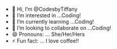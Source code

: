 - 👋 Hi, I’m @CodesbyTiffany
- 👀 I’m interested in ...Coding!
- 🌱 I’m currently learning ...Coding!
- 💞️ I’m looking to collaborate on ...Coding!
- 😄 Pronouns: ... She/Her/Hers
- ⚡ Fun fact: ... I love coffee!!

<!---
CodesbyTiffany/CodesbyTiffany is a ✨ special ✨ repository because its `README.md` (this file) appears on your GitHub profile.
You can click the Preview link to take a look at your changes.
--->

